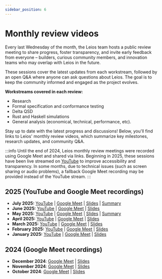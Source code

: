 ```yaml
---
sidebar_position: 6
---
```


# Monthly review videos

Every last Wednesday of the month, the Leios team hosts a public review meeting to share progress, foster transparency, and invite early feedback from everyone – builders, curious community members, and innovation teams who may overlap with Leios in the future. 

These sessions cover the latest updates from each workstream, followed by an open Q&A where anyone can ask questions about Leios. The goal is to keep the community informed and engaged as the project evolves.

**Workstreams covered in each review:**
- Research
- Formal specification and conformance testing
- Delta QSD
- Rust and Haskell simulations 
- General analysis (economical, technical, performance, etc).

Stay up to date with the latest progress and discussions! Below, you'll find links to Leios' monthly review videos, which summarize key milestones, research updates, and community Q&A.

:::info
Until the end of 2024, Leios monthly review meetings were recorded using Google Meet and shared via links. Beginning in 2025, these sessions have been live streamed on [YouTube](https://www.youtube.com/playlist?list=PLnPTB0CuBOBzWWpnojAK3ZaFy9RdofP6l) to improve accessibility and transparency. In some months, due to technical issues (such as screen sharing or audio problems), a fallback Google Meet recording may be provided instead of the YouTube stream.
:::

## 2025 (YouTube and Google Meet recordings)

- **July 2025:** [YouTube](https://www.youtube.com/watch?v=eRqTSl5_fiI) | [Google Meet](https://drive.google.com/file/d/18N_sA_0cqpA4czm3Z-COlFkhQ4Idr2Mi/view?usp=sharing) | [Slides](https://docs.google.com/presentation/d/1ZVoILMaM0pdxVIpUDwbb3GK_7lCMX-FOpKG7SVRxWnk/edit?usp=sharing) | [Summary](https://docs.google.com/document/d/1aQDoP7DxnlnL87DNP1D00ig2lzDRaRou65rL2hFH7xY/edit?usp=sharing)
- **June 2025:** [YouTube](https://www.youtube.com/watch?v=NEqeyS_WYjk) | [Google Meet](https://drive.google.com/file/d/1zzyFIq4JDQNUhZPbdYqU1Qr2-TVAze9x/view?usp=sharing) | [Slides](https://docs.google.com/presentation/d/1jD2BVEYNxQRrgwvxKyKNyZYgyh-JurgWmMdFBrkwGLw/edit?usp=sharing)
- **May 2025:** [YouTube](https://www.youtube.com/watch?v=wXqKpQT2H3Y&list=PLnPTB0CuBOBzWWpnojAK3ZaFy9RdofP6l&index=1) | [Google Meet](https://drive.google.com/file/d/1PEflCWO6loG9iaQaITgwmMX5LSkUV27c/view?usp=sharing) | [Slides](https://docs.google.com/presentation/d/1QNlCG33G6uC86sv4pWWMvxsqwNwXxx9-yjCPqEabpbo/edit?usp=sharing) | [Summary](https://docs.google.com/document/d/1Q0E2R14Mxsg46bwdlopq_1GobFJrZAGoh2Ukj2BtW9s/edit?usp=sharing)
- **April 2025:** [YouTube](https://www.youtube.com/watch?v=-jddya2E2NA&list=PLnPTB0CuBOBzWWpnojAK3ZaFy9RdofP6l&index=2) | [Google Meet](https://drive.google.com/file/d/1OufvQSHLhC2VHmVr-RLplb6hkdEyfPLi/view?usp=sharing) | [Slides](https://docs.google.com/presentation/d/1pWNLCtYtNVHvKPttUXgXuSXSXmrBp5YqvexPVcTXfQk/edit?usp=sharing)
- **March 2025:** [YouTube](https://www.youtube.com/watch?v=7K6qXiVsMXg&list=PLnPTB0CuBOBzWWpnojAK3ZaFy9RdofP6l&index=3) | [Google Meet](https://drive.google.com/file/d/1aCM-RJql7nX1MpMOG3pO9A-qTkpivzIT/view?usp=sharing) | [Slides](https://docs.google.com/presentation/d/1C99KT5wOR-Gq7lKXgD8MHDms4tmQH5nZIhOZbc4_5wg/edit?usp=sharing)
- **February 2025:** [YouTube](https://www.youtube.com/watch?v=7Ze9iVs-bI4&list=PLnPTB0CuBOBzWWpnojAK3ZaFy9RdofP6l&index=4) | [Google Meet](https://drive.google.com/file/d/17f5OtHEsKuUPRdbwQn9wJtdffBiPbJK7/view?usp=sharing) | [Slides](https://docs.google.com/presentation/d/1yrgOv3OnDEHxoxtpc5OV043-T3RPZ66ZtHKWVGMz25c/edit?usp=sharing)
- **January 2025:** [YouTube](https://www.youtube.com/watch?v=6ovcWDCdqFU&list=PLnPTB0CuBOBzWWpnojAK3ZaFy9RdofP6l&index=5) | [Google Meet](https://drive.google.com/file/d/1e7YVDUWw945zQL3j0LrUwr42lXpJf4cK/view?usp=sharing) | [Slides](https://docs.google.com/presentation/d/1qKXe3CvAvJGVWAssjrKpRrRABMT6I39E1FxUWQ_PZzo/edit?usp=sharing)

## 2024 (Google Meet recordings)

- **December 2024**: [Google Meet](https://drive.google.com/file/d/1F07oKxBgdOEasGcstxEavkPCgr58sbIO/view?usp=sharing) | [Slides](https://docs.google.com/presentation/d/1LwpcXnXLgrYTSDalJY1SfpeyU_4lIkYhyMy5Kv0Huzw/edit?usp=sharing)
- **November 2024**: [Google Meet](https://drive.google.com/file/d/1W4iu4MwOXILXes1Zi43MeM505KAOHXso/view?usp=sharing) | [Slides](https://docs.google.com/presentation/d/11LHQeUuv-TQfiy9GwXkrffSimFjSq8tdTB8qIB-Pk3U/edit?usp=sharing)
- **October 2024**: [Google Meet](https://drive.google.com/file/d/12VE0__S0knHqXXpIVdXGWvDipK0g89p_/view?usp=sharing) | [Slides](https://docs.google.com/presentation/d/1KgjJyP6yZyZKCGum3deoIyooYUOretA9W6dTtXv1fso/edit?usp=sharing)
